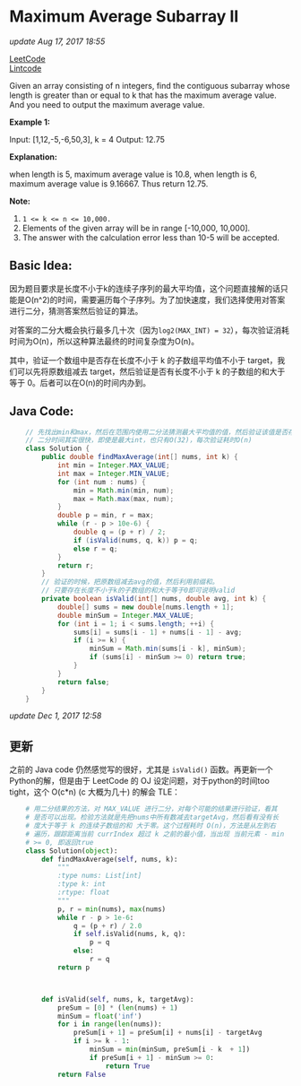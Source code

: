 # Maximum Average Subarray II

_update Aug 17, 2017 18:55_

[LeetCode](https://leetcode.com/problems/maximum-average-subarray-ii/description/)  
[Lintcode](https://www.lintcode.com/problem/maximum-average-subarray-ii/description)

Given an array consisting of n integers, find the contiguous subarray whose length is greater than or equal to k that has the maximum average value. And you need to output the maximum average value.

**Example 1:**

Input: \[1,12,-5,-6,50,3\], k = 4 Output: 12.75

**Explanation:**

when length is 5, maximum average value is 10.8, when length is 6, maximum average value is 9.16667. Thus return 12.75.

**Note:**

1. `1 <= k <= n <= 10,000.`
2. Elements of the given array will be in range \[-10,000, 10,000\].
3. The answer with the calculation error less than 10-5 will be accepted.

## Basic Idea:

因为题目要求是长度不小于k的连续子序列的最大平均值，这个问题直接解的话只能是O\(n^2\)的时间，需要遍历每个子序列。为了加快速度，我们选择使用对答案进行二分，猜测答案然后验证的算法。

对答案的二分大概会执行最多几十次（因为`log2(MAX_INT) = 32`），每次验证消耗时间为O\(n\)，所以这种算法最终的时间复杂度为O\(n\)。

其中，验证一个数组中是否存在长度不小于 k 的子数组平均值不小于 target，我们可以先将原数组减去 target，然后验证是否有长度不小于 k 的子数组的和大于等于 0。后者可以在O\(n\)的时间内办到。

## Java Code:

```java
    // 先找出min和max，然后在范围内使用二分法猜测最大平均值的值，然后验证该值是否存在
    // 二分时间其实很快，即使是最大int，也只有O(32)，每次验证耗时O(n)
    class Solution {
        public double findMaxAverage(int[] nums, int k) {
            int min = Integer.MAX_VALUE;
            int max = Integer.MIN_VALUE;
            for (int num : nums) {
                min = Math.min(min, num);
                max = Math.max(max, num);
            }
            double p = min, r = max;
            while (r - p > 10e-6) {
                double q = (p + r) / 2;
                if (isValid(nums, q, k)) p = q;
                else r = q;
            }
            return r;
        }
        // 验证的时候，把原数组减去avg的值，然后利用前缀和。
        // 只要存在长度不小于k的子数组的和大于等于0即可说明valid
        private boolean isValid(int[] nums, double avg, int k) {
            double[] sums = new double[nums.length + 1];
            double minSum = Integer.MAX_VALUE;
            for (int i = 1; i < sums.length; ++i) {
                sums[i] = sums[i - 1] + nums[i - 1] - avg;
                if (i >= k) {
                    minSum = Math.min(sums[i - k], minSum);
                    if (sums[i] - minSum >= 0) return true;
                }
            }
            return false;
        }
    }
```

_update Dec 1, 2017 12:58_

## 更新

之前的 Java code 仍然感觉写的很好，尤其是 `isValid()` 函数。再更新一个Python的解，但是由于 LeetCode 的 OJ 设定问题，对于python的时间too tight，这个 O\(c\*n\) \(c 大概为几十\) 的解会 TLE：

```python
    # 用二分结果的方法，对 MAX_VALUE 进行二分，对每个可能的结果进行验证，看其
    # 是否可以出现。检验方法就是先把nums中所有数减去targetAvg，然后看有没有长
    # 度大于等于 k 的连续子数组的和 大于零。这个过程耗时 O(n)，方法是从左到右
    # 遍历，跟踪距离当前 currIndex 超过 k 之前的最小值，当出现 当前元素 - min
    # >= 0, 即返回true
    class Solution(object):
        def findMaxAverage(self, nums, k):
            """
            :type nums: List[int]
            :type k: int
            :rtype: float
            """
            p, r = min(nums), max(nums)
            while r - p > 1e-6:
                q = (p + r) / 2.0
                if self.isValid(nums, k, q):
                    p = q
                else:
                    r = q
            return p



        def isValid(self, nums, k, targetAvg):
            preSum = [0] * (len(nums) + 1)
            minSum = float('inf')
            for i in range(len(nums)):
                preSum[i + 1] = preSum[i] + nums[i] - targetAvg
                if i >= k - 1:
                    minSum = min(minSum, preSum[i - k  + 1])
                    if preSum[i + 1] - minSum >= 0:
                        return True
            return False
```

